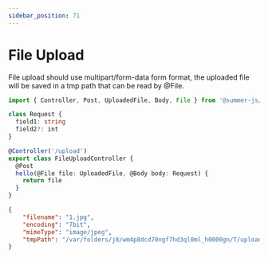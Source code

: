 ```yaml
---
sidebar_position: 71
---
```


# File Upload

File upload should use multipart/form-data form format, the uploaded file will be saved in a tmp path that can be read by @File.


```ts
import { Controller, Post, UploadedFile, Body, File } from '@summer-js/summer'

class Request {
  field1: string
  field2?: int
}

@Controller('/upload')
export class FileUploadController {
  @Post
  hello(@File file: UploadedFile, @Body body: Request) {
    return file
  }
}

```

```json
{
    "filename": "1.jpg",
    "encoding": "7bit",
    "mimeType": "image/jpeg",
    "tmpPath": "/var/folders/j8/wm4p8dcd70ngf7hd3ql0ml_h0000gn/T/upload-ed2f42075fa6d7c8970c5284dc154937"
}
```

